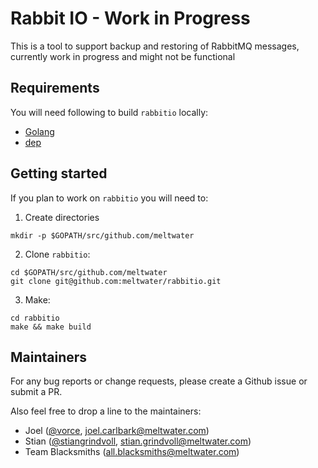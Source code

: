 # Rabbit IO - Work in Progress  
This is a tool to support backup and restoring of RabbitMQ messages, currently work in progress and might not be functional

## Requirements

You will need following to build `rabbitio` locally:

- [Golang](https://golang.org/dl/)
- [dep](https://github.com/golang/dep)

## Getting started

If you plan to work on `rabbitio` you will need to:

1. Create directories
```
mkdir -p $GOPATH/src/github.com/meltwater
```

2. Clone `rabbitio`:
```
cd $GOPATH/src/github.com/meltwater
git clone git@github.com:meltwater/rabbitio.git
```

3. Make:
```
cd rabbitio
make && make build
```

## Maintainers

For any bug reports or change requests, please create a Github issue or submit a PR.

Also feel free to drop a line to the maintainers:

- Joel ([@vorce](https://github.com/vorce), [joel.carlbark@meltwater.com](mailto:joel.carlbark@meltwater.com))
- Stian ([@stiangrindvoll](https://github.com/stiangrindvoll), [stian.grindvoll@meltwater.com](mailto:stian.grindvoll@meltwater.com))
- Team Blacksmiths ([all.blacksmiths@meltwater.com](mailto:all.blacksmiths@meltwater.com))
